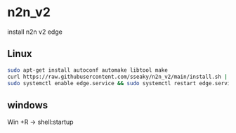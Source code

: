 # n2n_v2

install n2n v2 edge

## Linux
```bash
sudo apt-get install autoconf automake libtool make
curl https://raw.githubusercontent.com/sseaky/n2n_v2/main/install.sh | sudo bash
sudo systemctl enable edge.service && sudo systemctl restart edge.service && sleep 2 && systemctl status edge.service && ip a
```

## windows
Win +R -> shell:startup
